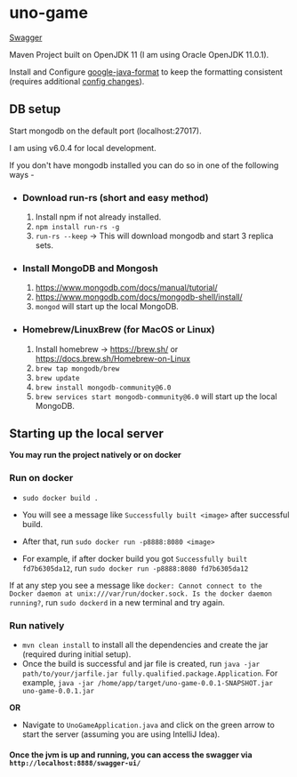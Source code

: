 # uno-game
[Swagger](https://uno-game.onrender.com/swagger-ui/#/)

Maven Project built on OpenJDK 11 (I am using Oracle OpenJDK 11.0.1).

Install and Configure [google-java-format](https://plugins.jetbrains.com/plugin/8527-google-java-format) to keep the
formatting consistent (requires
additional [config changes](https://github.com/google/google-java-format/blob/master/README.md#intellij-jre-config)).

## DB setup

Start mongodb on the default port (localhost:27017).

I am using v6.0.4 for local development.

If you don't have mongodb installed you can do so in one of the following ways -

- ### Download run-rs (short and easy method)
    1. Install npm if not already installed.
    2. `npm install run-rs -g`
    3. `run-rs --keep` -> This will download mongodb and start 3 replica sets.


- ### Install MongoDB and Mongosh
    1. https://www.mongodb.com/docs/manual/tutorial/
    2. https://www.mongodb.com/docs/mongodb-shell/install/
    3. `mongod` will start up the local MongoDB.


- ### Homebrew/LinuxBrew (for MacOS or Linux)
    1. Install homebrew -> https://brew.sh/ or https://docs.brew.sh/Homebrew-on-Linux
    2. `brew tap mongodb/brew`
    3. `brew update`
    4. `brew install mongodb-community@6.0`
    5. `brew services start mongodb-community@6.0` will start up the local MongoDB.

## Starting up the local server

**You may run the project natively or on docker**

### Run on docker

- ` sudo docker build . `

- You will see a message like ```Successfully built <image>``` after successful build.

- After that, run `sudo docker run -p8888:8080 <image>`

- For example, if after docker build you got `Successfully built fd7b6305da12`,
  run `sudo docker run -p8888:8080 fd7b6305da12`

If at any step you see a message
like `docker: Cannot connect to the Docker daemon at unix:///var/run/docker.sock. Is the docker daemon running?`,
run `sudo dockerd` in a new terminal and try again.

### Run natively

- `mvn clean install` to install all the dependencies and create the jar (required during initial setup).
- Once the build is successful and jar file is created,
  run `java -jar path/to/your/jarfile.jar fully.qualified.package.Application`.
  For example, `java -jar /home/app/target/uno-game-0.0.1-SNAPSHOT.jar uno-game-0.0.1.jar`

**OR**

- Navigate to `UnoGameApplication.java` and click on the green arrow to start the server (assuming you are using
  IntelliJ Idea).
  <br/>

#### Once the jvm is up and running, you can access the swagger via `http://localhost:8888/swagger-ui/`